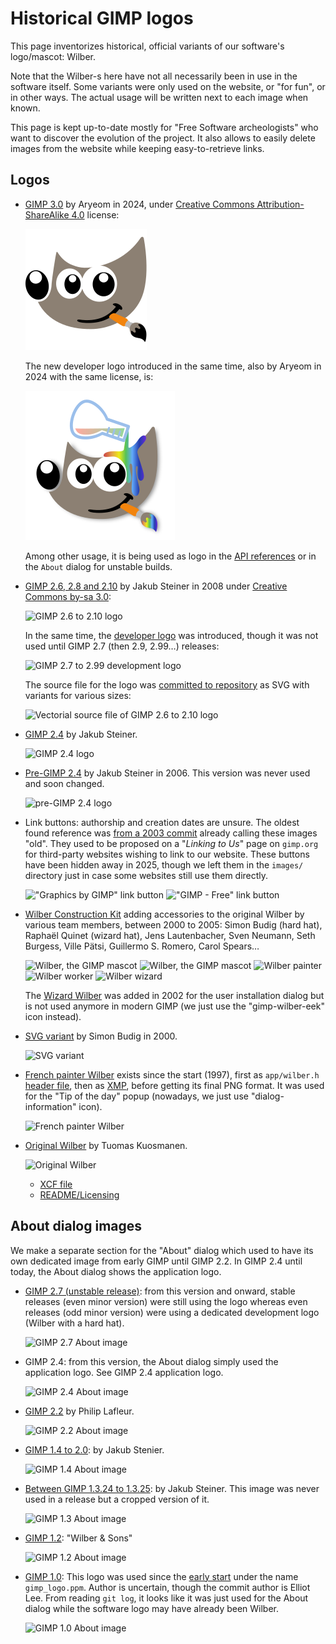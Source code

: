 # Historical GIMP logos

This page inventorizes historical, official variants of our software's
logo/mascot: Wilber.

Note that the Wilber-s here have not all necessarily been in use in the
software itself. Some variants were only used on the website, or "for
fun", or in other ways. The actual usage will be written next to each
image when known.

This page is kept up-to-date mostly for "Free Software archeologists"
who want to discover the evolution of the project. It also allows to
easily delete images from the website while keeping easy-to-retrieve
links.

## Logos

* [GIMP 3.0](logo/README.md) by Aryeom in 2024, under [Creative Commons
  Attribution-ShareAlike 4.0](https://creativecommons.org/licenses/by-sa/3.0/) license:

  ![Current GIMP logo](logo/gimp-logo.svg)

  The new developer logo introduced in the same time, also by Aryeom in
  2024 with the same license, is:

  ![Current GIMP developer logo](logo/gimp-devel-logo.svg)

  Among other usage, it is being used as logo in the [API
  references](https://developer.gimp.org/api/3.0/libgimp/) or in the
  `About` dialog for unstable builds.

* [GIMP 2.6, 2.8 and 2.10](https://gitlab.gnome.org/GNOME/gimp/-/blob/f73c4ed397d797ec1b5175f27b5c0f3538a87714/data/images/gimp-logo.png)
  by Jakub Steiner in 2008 under [Creative Commons by-sa 3.0](https://creativecommons.org/licenses/by-sa/3.0/):

  ![GIMP 2.6 to 2.10 logo](https://gitlab.gnome.org/GNOME/gimp/-/raw/f73c4ed397d797ec1b5175f27b5c0f3538a87714/data/images/gimp-logo.png)

  In the same time, the [developer
  logo](https://gitlab.gnome.org/GNOME/gimp/-/commit/f9ea72123880de1976e8bace2fbca015ac312845)
  was introduced, though it was not used until GIMP 2.7 (then 2.9, 2.99…)
  releases:

  ![GIMP 2.7 to 2.99 development logo](https://gitlab.gnome.org/GNOME/gimp/-/raw/f73c4ed397d797ec1b5175f27b5c0f3538a87714/data/images/wilber-devel.png)

  The source file for the logo was [committed to repository](https://gitlab.gnome.org/GNOME/gimp/-/blob/0579cb949be212e540a345e79f4c4b503206d5fa/desktop/src/gimp.svg)
  as SVG with variants for various sizes:

  ![Vectorial source file of GIMP 2.6 to 2.10 logo](https://gitlab.gnome.org/GNOME/gimp/-/raw/0579cb949be212e540a345e79f4c4b503206d5fa/desktop/src/gimp.svg)

* [GIMP 2.4](https://gitlab.gnome.org/GNOME/gimp/-/blob/b520a3eece0e06d24a98d6d2c7ee359b2b8e13cd/data/images/gimp-logo.png) by Jakub Steiner.

  ![GIMP 2.4 logo](https://gitlab.gnome.org/GNOME/gimp/-/raw/b520a3eece0e06d24a98d6d2c7ee359b2b8e13cd/data/images/gimp-logo.png)

* [Pre-GIMP 2.4](https://gitlab.gnome.org/GNOME/gimp/-/blob/0268c69940ef0ec39b80011b8d8ab3ed415031b0/data/images/gimp-logo.png)
  by Jakub Steiner in 2006. This version was never used and soon changed.

  ![pre-GIMP 2.4 logo](https://gitlab.gnome.org/GNOME/gimp/-/raw/0268c69940ef0ec39b80011b8d8ab3ed415031b0/data/images/gimp-logo.png)

* Link buttons: authorship and creation dates are unsure. The oldest
  found reference was [from a 2003
  commit](https://gitlab.gnome.org/Infrastructure/gimp-web/-/commit/0753589d15a12a71ea0d36f2724207703da91341)
  already calling these images "old". They used to be proposed on a
  "*Linking to Us*" page on `gimp.org` for third-party websites wishing
  to link to our website. These buttons have been hidden away in 2025,
  though we left them in the `images/` directory just in case some
  websites still use them directly.

  !["Graphics by GIMP" link button](https://www.gimp.org/images/gfx_by_gimp.png)
  !["GIMP - Free" link button](https://www.gimp.org/images/gimp_free_button.png)

* [Wilber Construction Kit](https://gitlab.gnome.org/GNOME/gimp/-/commit/f9ea72123880de1976e8bace2fbca015ac312845)
  adding accessories to the original Wilber by various team members, between
  2000 to 2005: Simon Budig (hard hat), Raphaël Quinet (wizard hat),
  Jens Lautenbacher, Sven Neumann, Seth Burgess, Ville Pätsi, Guillermo
  S. Romero, Carol Spears…

  ![Wilber, the GIMP mascot](https://gitlab.gnome.org/Infrastructure/gimp-web/-/raw/50b10b2e81062028bafe354a836c05aa00be214b/content/images/wilber_the_gimp.png)
  ![Wilber, the GIMP mascot](https://gitlab.gnome.org/Infrastructure/gimp-web/-/raw/50b10b2e81062028bafe354a836c05aa00be214b/content/images/wilber_the_gimp2.png)
  ![Wilber painter](https://gitlab.gnome.org/Infrastructure/gimp-web/-/raw/50b10b2e81062028bafe354a836c05aa00be214b/content/images/wilber_painter.png)
  ![Wilber worker](https://gitlab.gnome.org/Infrastructure/gimp-web/-/raw/50b10b2e81062028bafe354a836c05aa00be214b/content/images/wilber_work.png)
  ![Wilber wizard](https://gitlab.gnome.org/Infrastructure/gimp-web/-/raw/50b10b2e81062028bafe354a836c05aa00be214b/content/images/wilber_wizard.png)

  The [Wizard Wilber](https://gitlab.gnome.org/GNOME/gimp/-/blob/a93fbc682e5574ea68eef58a09de609fb1cc5cc8/data/images/wilber-wizard.png)
  was added in 2002 for the user installation dialog but is not used
  anymore in modern GIMP (we just use the "gimp-wilber-eek" icon
  instead).

* [SVG variant](https://gitlab.gnome.org/GNOME/gimp/-/blob/e33ff2b0895f8622051f310ca000f48ad45b5981/docs/Wilber.svg)
  by Simon Budig in 2000.

  ![SVG variant](https://gitlab.gnome.org/GNOME/gimp/-/raw/e6c52afb6e14915f64336ca4885f70f04e07bb8c/docs/Wilber.svg)

* [French painter Wilber](https://gitlab.gnome.org/GNOME/gimp/-/blob/a93fbc682e5574ea68eef58a09de609fb1cc5cc8/data/images/wilber-tips.png)
  exists since the start (1997), first as `app/wilber.h` [header
  file](https://gitlab.gnome.org/GNOME/gimp/-/blob/32cefec8f76ccb20f1bf3f9311843ca47c1101c8/app/wilber.h),
  then as [XMP](https://gitlab.gnome.org/GNOME/gimp/-/blob/f765a8216f29e0f4f56af767f582e5df59ae606b/pixmaps/wilber3.xpm),
  before getting its final PNG format. It was used for the "Tip of the day"
  popup (nowadays, we just use "dialog-information" icon).

  ![French painter Wilber](https://gitlab.gnome.org/GNOME/gimp/-/raw/a93fbc682e5574ea68eef58a09de609fb1cc5cc8/data/images/wilber-tips.png)

* [Original Wilber](https://gitlab.gnome.org/GNOME/gimp/-/commit/a4e97e61f982d3039d9d594de9477a5104491c52)
  by Tuomas Kuosmanen.

  ![Original Wilber](https://gitlab.gnome.org/GNOME/gimp/-/raw/925a16359732509beb04c9896ffff67ea4022735/desktop/gimp.png)

  - [XCF file](https://gitlab.gnome.org/GNOME/gimp/-/blob/a4e97e61f982d3039d9d594de9477a5104491c52/docs/Wilber.xcf.gz)
  - [README/Licensing](https://gitlab.gnome.org/GNOME/gimp/-/blob/a4e97e61f982d3039d9d594de9477a5104491c52/docs/Wilber.xcf.gz.README)

## About dialog images

We make a separate section for the "About" dialog which used to have its own
dedicated image from early GIMP until GIMP 2.2. In GIMP 2.4 until today, the
About dialog shows the application logo.

* [GIMP 2.7 (unstable release)](https://gitlab.gnome.org/GNOME/gimp/-/blob/f959832666f8ab0a2af719ee5106c7d59701502f/data/images/gimp-devel-logo.png):
  from this version and onward, stable releases (even minor version) were still
  using the logo whereas even releases (odd minor version) were using a
  dedicated development logo (Wilber with a hard hat).

  ![GIMP 2.7 About image](https://gitlab.gnome.org/GNOME/gimp/-/raw/f959832666f8ab0a2af719ee5106c7d59701502f/data/images/gimp-devel-logo.png)

* GIMP 2.4: from this version, the About dialog simply used the application logo. See GIMP 2.4 application logo.

  ![GIMP 2.4 About image](https://gitlab.gnome.org/GNOME/gimp/-/raw/0268c69940ef0ec39b80011b8d8ab3ed415031b0/data/images/gimp-logo.png)

* [GIMP 2.2](https://gitlab.gnome.org/GNOME/gimp/-/blob/c075dab29e494dd596ce84e9548a9b6e7f8c8a6b/data/images/gimp-logo.png) by Philip Lafleur.

  ![GIMP 2.2 About image](https://gitlab.gnome.org/GNOME/gimp/-/raw/c075dab29e494dd596ce84e9548a9b6e7f8c8a6b/data/images/gimp-logo.png)

* [GIMP 1.4 to 2.0](https://gitlab.gnome.org/GNOME/gimp/-/blob/8cdcee9626db576be7eacf57a2207348da26b3c3/data/images/gimp_logo.png):
  by Jakub Stenier.

  ![GIMP 1.4 About image](https://gitlab.gnome.org/GNOME/gimp/-/raw/8cdcee9626db576be7eacf57a2207348da26b3c3/data/images/gimp_logo.png)

* [Between GIMP 1.3.24 to 1.3.25](https://gitlab.gnome.org/GNOME/gimp/-/blob/c48c9370425be886c25fd9cf2252e87d2306ec12/data/images/gimp_logo.png):
  by Jakub Steiner. This image was never used in a release but a cropped version
  of it.

  ![GIMP 1.3 About image](https://gitlab.gnome.org/GNOME/gimp/-/raw/c48c9370425be886c25fd9cf2252e87d2306ec12/data/images/gimp_logo.png)

* [GIMP 1.2](https://gitlab.gnome.org/GNOME/gimp/-/blob/52776aa6d4e4c0534ced4ad33cd3f09fa3ebd7cc/data/images/gimp_logo.ppm): "Wilber & Sons"

  ![GIMP 1.2 About image](https://gitlab.gnome.org/GNOME/gimp/-/raw/be1215a221aa534118086425f361954b27427455/data/images/gimp_logo.png)

* [GIMP 1.0](https://gitlab.gnome.org/GNOME/gimp/-/blob/a3c0b515f9c39cbf0dc6ba9525ae2ea0a369ec5e/data/images/gimp-logo-1.0.png):
  This logo was used since the [early
  start](https://gitlab.gnome.org/GNOME/gimp/-/commit/32cefec8f76ccb20f1bf3f9311843ca47c1101c8) under the name `gimp_logo.ppm`.
  Author is uncertain, though the commit author is Elliot Lee.
  From reading `git log`, it looks like it was just used for the About dialog
  while the software logo may have already been Wilber.

  ![GIMP 1.0 About image](https://gitlab.gnome.org/GNOME/gimp/-/raw/a3c0b515f9c39cbf0dc6ba9525ae2ea0a369ec5e/data/images/gimp-logo-1.0.png)
